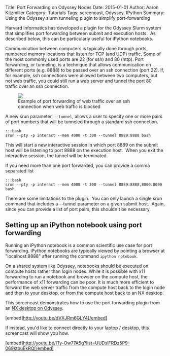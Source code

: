 Title: Port Forwarding on Odyssey Nodes
Date: 2015-01-01
Author: Aaron Kitzmiller
Category: Tutorials
Tags: screencast, Odyssey, IPython
Summary:  Using the Odyssey slurm tunneling plugin to simplify port-forwarding

Harvard Informatics has developed a plugin for the Odyssey Slurm system that simplifies port forwarding between submit and execution hosts.  As described below, this can be particularly useful for iPython notebooks.

Communication between computers is typically done through ports, numbered memory locations that listen for TCP (and UDP) traffic. Some of the most commonly used ports are 22 (for ssh) and 80 (http). Port forwarding, or tunneling, is a technique that allows communication on different ports (e.g. 8888) to be passed over an ssh connection (port 22). If, for example, ssh connections were allowed between two computers, but not web traffic, you could still run a web server and tunnel the port 80 traffic over an ssh connection. 

<figure>
	    <a class="img" href="/images/tunnel-example.jpg">
		    <img class="img-responsive" src="/images/tunnel-example.jpg"></img>
	    </a>
<figcaption>Example of port forwarding of web traffic over an ssh connection when web traffic is blocked</figcaption>
</figure>   

A new srun parameter, `--tunnel`, allows a user to specify one or more pairs of port numbers that will be tunneled through a standard ssh connection. 

    :::bash
    srun --pty -p interact --mem 4000 -t 300 --tunnel 8889:8888 bash
    
This will start a new interactive session in which port 8889 on the submit host will be listening to port 8888 on the execution host.  When you exit the interactive session, the tunnel will be terminated. 

If you need more than one port forwarded, you can provide a comma separated list 

    :::bash
    srun --pty -p interact --mem 4000 -t 300 --tunnel 8889:8888,8000:8000 bash 
    
There are some limitations to the plugin.  You can only launch a single srun command that includes a --tunnel parameter on a given submit host.  Again, since you can provide a list of port pairs, this shouldn't be necessary.

## Setting up an iPython notebook using port forwarding

Running an iPython notebook is a common scientific use case for port forwarding. iPython notebooks are typically viewed by pointing a browser at "localhost:8888" after running the command `ipython notebook`. 

On a shared system like Odyssey, notebooks should be executed on compute hosts rather than login nodes. While it is possible with x11 forwarding to run a notebook and browser on the compute host, the performance of x11 forwarding can be poor. It is much more efficient to forward the web server traffic from the compute host back to the login node and then to your desktop, or from the compute host back to an NX desktop. 

This screencast demonstrates how to use the port forwarding plugin from an [NX desktop on Odyssey](https://rc.fas.harvard.edu/resources/access-and-login/#Consider_an_NX_remote_desktop_for_graphical_applications_like_Matlab_and_RStudio "NX desktops on Odyssey"). 

[embed]http://youtu.be/dVXJRm6GLY4[/embed] 

If instead, you'd like to connect directly to your laptop / desktop, this screencast will show you how. 

[embed]http://youtu.be/ITy-Ow77A5g?list=UUDslFRDz5P9-069ktbuEkRQ[/embed]